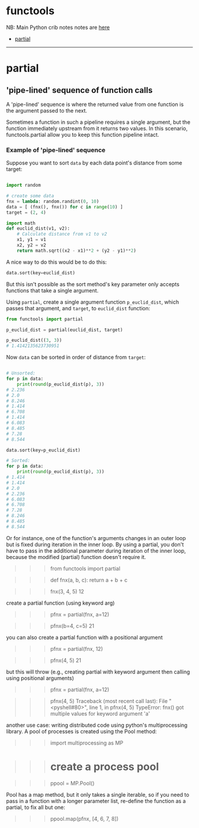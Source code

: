 # functools <!-- omit in toc -->

NB: Main Python crib notes notes are [here](./Python_crib_notes.md)

<!-- @import "[TOC]" {cmd="toc" depthFrom=2 depthTo=6 orderedList=false} -->

<!-- code_chunk_output -->
- [partial](#partial)

<!-- /code_chunk_output -->

---

# partial

## 'pipe-lined' sequence of function calls

A 'pipe-lined' sequence is where the returned value from one function is the argument passed to the next.

Sometimes a function in such a pipeline requires a single argument, but the function immediately upstream from it returns two values. In this scenario, functools.partial allow you to keep this function pipeline intact.

### Example of 'pipe-lined' sequence

Suppose you want to sort `data` by each data point's distance from some target:

```python

import random

# create some data
fnx = lambda: random.randint(0, 10)
data = [ (fnx(), fnx()) for c in range(10) ]
target = (2, 4)

import math
def euclid_dist(v1, v2):
    # Calculate distance from v1 to v2
    x1, y1 = v1
    x2, y2 = v2
    return math.sqrt((x2 - x1)**2 + (y2 - y1)**2)
```

A nice way to do this would be to do this:

```python
data.sort(key=euclid_dist)
```

But this isn't possible as the sort method's key parameter only accepts functions that take a single argument.

Using `partial`, create a single argument function  `p_euclid_dist`, which passes that argument, and `target`, to `euclid_dist` function:

```python
from functools import partial

p_euclid_dist = partial(euclid_dist, target)

p_euclid_dist((3, 3))
# 1.4142135623730951
```

Now `data` can be sorted in order of distance from `target`:

```python

# Unsorted:
for p in data:
    print(round(p_euclid_dist(p), 3))
# 2.236
# 2.0
# 8.246
# 1.414
# 6.708
# 1.414
# 6.083
# 8.485
# 7.28
# 8.544

data.sort(key=p_euclid_dist)

# Sorted:
for p in data:
    print(round(p_euclid_dist(p), 3))
# 1.414
# 1.414
# 2.0
# 2.236
# 6.083
# 6.708
# 7.28
# 8.246
# 8.485
# 8.544
```

Or for instance, one of the function's arguments changes in an outer loop but is fixed during iteration in the inner loop. By using a partial, you don't have to pass in the additional parameter during iteration of the inner loop, because the modified (partial) function doesn't require it.

>>> from functools import partial

>>> def fnx(a, b, c):
      return a + b + c

>>> fnx(3, 4, 5)
      12

create a partial function (using keyword arg)

>>> pfnx = partial(fnx, a=12)

>>> pfnx(b=4, c=5)
     21

you can also create a partial function with a positional argument

>>> pfnx = partial(fnx, 12)

>>> pfnx(4, 5)
      21

but this will throw (e.g., creating partial with keyword argument then calling using positional arguments)

>>> pfnx = partial(fnx, a=12)

>>> pfnx(4, 5)
      Traceback (most recent call last):
      File "<pyshell#80>", line 1, in <module>
      pfnx(4, 5)
      TypeError: fnx() got multiple values for keyword argument 'a'

another use case: writing distributed code using python's multiprocessing library. A pool of processes is created using the Pool method:

>>> import multiprocessing as MP

>>> # create a process pool

>>> ppool = MP.Pool()

Pool has a map method, but it only takes a single iterable, so if you need to pass in a function with a longer parameter list, re-define the function as a partial, to fix all but one:

>>> ppool.map(pfnx, [4, 6, 7, 8])
